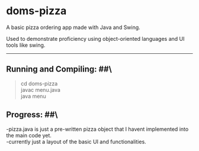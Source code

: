 # doms-pizza #
A basic pizza ordering app made with Java and Swing.

Used to demonstrate proficiency using object-oriented languages and 
UI tools like swing. 

- - - -

## Running and Compiling: ##\
>    cd doms-pizza\
>    javac menu.java\
>    java menu

## Progress: ##\
-pizza.java is just a pre-written pizza object that I havent implemented into the main code yet.\
-currently just a layout of the basic UI and functionalities.
